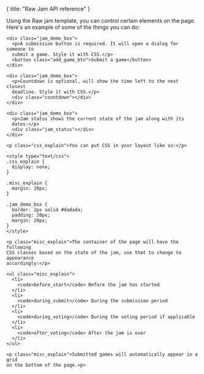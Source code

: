 {
  title: "Raw Jam API reference"
}

Using the Raw jam template, you can control certain elements on the page.
Here's an example of some of the things you can do:
    
    <div class="jam_demo_box">
      <p>A submission button is required. It will open a dialog for someone to
      submit a game. Style it with CSS.</p>
      <button class="add_game_btn">Submit a game</button>
    </div>

    <div class="jam_demo_box">
      <p>Countdown is optional, will show the time left to the next closest
      deadline. Style it with CSS.</p>
      <div class="countdown"></div>
    </div>

    <div class="jam_demo_box">
      <p>Jam status shows the current state of the jam along with its
      dates:</p>
      <div class="jam_status"></div>
    </div>

    <p class="css_explain">You can put CSS in your layout like so:</p>

    <style type="text/css">
    .css_explain {
      display: none;
    }

    .misc_explain {
      margin: 20px;
    }

    .jam_demo_box {
      border: 2px solid #dadada;
      padding: 20px;
      margin: 20px;
    }
    </style>

    <p class="misc_explain">The container of the page will have the following
    CSS classes based on the state of the jam, use that to change to appearance
    accordingly:</p>

    <ul class="misc_explain">
      <li>
        <code>before_start</code> Before the jam has started
      </li>
      <li>
        <code>during_submit</code> During the submission period
      </li>
      <li>
        <code>during_voting</code> During the voting period if applicable
      </li>
      <li>
        <code>after_voting</code> After the jam is over
      </li>
    </ul>

    <p class="misc_explain">Submitted games will automatically appear in a grid
    on the bottom of the page.<p>

